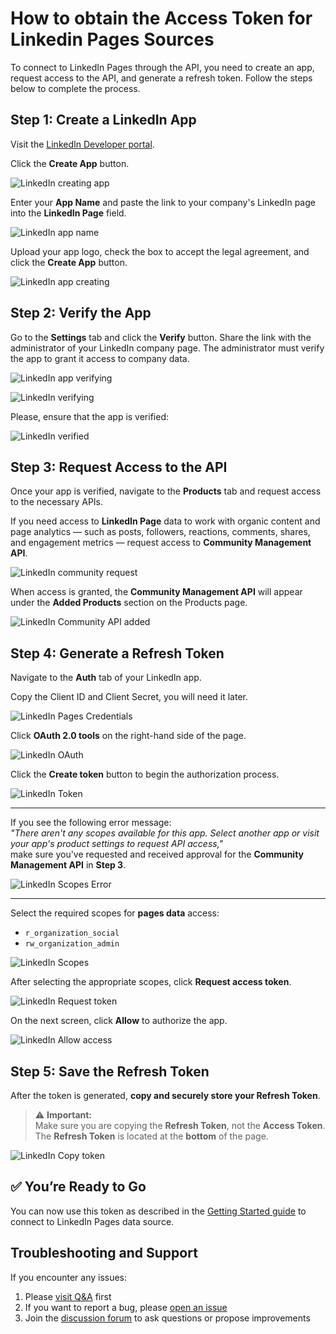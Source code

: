 # How to obtain the Access Token for Linkedin Pages Sources

To connect to LinkedIn Pages through the API, you need to create an app, request access to the API, and generate a refresh token. Follow the steps below to complete the process.

## Step 1: Create a LinkedIn App

Visit the [LinkedIn Developer portal](https://developer.linkedin.com/).

Click the **Create App** button.

![LinkedIn creating app](res/linkedin_createapp.png)

Enter your **App Name** and paste the link to your company's LinkedIn page into the **LinkedIn Page** field.  

 ![LinkedIn app name](res/linkedin_appname.png)

Upload your app logo, check the box to accept the legal agreement, and click the **Create App** button.  

 ![LinkedIn app creating](res/linkedin_create.png)

## Step 2: Verify the App

Go to the **Settings** tab and click the **Verify** button. Share the link with the administrator of your LinkedIn company page. The administrator must verify the app to grant it access to company data.  

 ![LinkedIn app verifying](res/linkedin_verify.png)

 ![LinkedIn verifying](res/linkedin_verify_process.png)

 Please, ensure that the app is verified:

 ![LinkedIn verified](res/linkedin_verified.png)

## Step 3: Request Access to the API

Once your app is verified, navigate to the **Products** tab and request access to the necessary APIs.

If you need access to **LinkedIn Page** data to work with organic content and page analytics — such as posts, followers, reactions, comments, shares, and engagement metrics — request access to **Community Management API**.

![LinkedIn community request](res/linkedin_community.png)

When access is granted, the **Community Management API** will appear under the **Added Products** section on the Products page.

![LinkedIn Community API added](res/linkedin_management.png)

## Step 4: Generate a Refresh Token

Navigate to the **Auth** tab of your LinkedIn app.

Copy the Client ID and Client Secret, you will need it later.

![LinkedIn Pages Credentials](res/linkedin_clientsecret.png)

Click **OAuth 2.0 tools** on the right-hand side of the page.

![LinkedIn OAuth](res/linkedin_pages_oauth.png)

Click the **Create token** button to begin the authorization process.

![LinkedIn Token](res/linkedin_createtoken.png)

---

If you see the following error message:  
_"There aren't any scopes available for this app. Select another app or visit your app's product settings to request API access,"_  
make sure you've requested and received approval for the **Community Management API** in **Step 3**.

![LinkedIn Scopes Error](res/linkedin_error.png)

---

Select the required scopes for **pages data** access:

- `r_organization_social`  
- `rw_organization_admin`  

![LinkedIn Scopes](res/linkedin_pages_scope.png)

After selecting the appropriate scopes, click **Request access token**.

![LinkedIn Request token](res/linkedin_requesttoken.png)

On the next screen, click **Allow** to authorize the app.

![LinkedIn Allow access](res/linkedin_pages_allow.png)

## Step 5: Save the Refresh Token

After the token is generated, **copy and securely store your Refresh Token**.

> ⚠️ **Important:**  
> Make sure you are copying the **Refresh Token**, not the **Access Token**.  
> The **Refresh Token** is located at the **bottom** of the page.

![LinkedIn Copy token](res/linkedin_pages_copytoken.png)

## ✅ You’re Ready to Go

You can now use this token as described in the [Getting Started guide](GETTING_STARTED.md) to connect to LinkedIn Pages data source.

## Troubleshooting and Support

If you encounter any issues:

1. Please [visit Q&A](https://github.com/OWOX/owox-data-marts/discussions/categories/q-a) first
2. If you want to report a bug, please [open an issue](https://github.com/OWOX/owox-data-marts/issues)
3. Join the [discussion forum](https://github.com/OWOX/owox-data-marts/discussions) to ask questions or propose improvements
